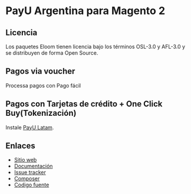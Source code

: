# PayU Argentina para Magento 2

## Licencia

Los paquetes Eloom tienen licencia bajo los términos OSL-3.0 y AFL-3.0 y se distribuyen de forma Open Source.

## Pagos via voucher
Processa pagos con Pago fácil

## Pagos con Tarjetas de crédito + One Click Buy(Tokenización)
Instale [PayU Latam](https://github.com/eloom/module-payu).

## Enlaces

* [Sitio web](https://eloom.tech/payu-latam)
* [Documentación](https://docs.eloom.tech/payu-latam)
* [Issue tracker](https://github.com/eloom/module-payu-ar/issues)
* [Composer](https://app.repman.io/organization/eloom/package/1515daad-e230-4c9f-95be-bdc95b62ef34/details)
* [Codigo fuente](https://github.com/eloom/module-payu-ar)
